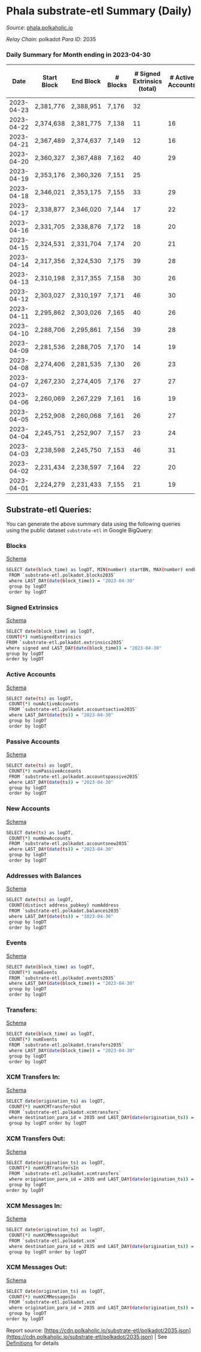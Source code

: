 # Phala substrate-etl Summary (Daily)

_Source_: [phala.polkaholic.io](https://phala.polkaholic.io)

*Relay Chain*: polkadot
*Para ID*: 2035



### Daily Summary for Month ending in 2023-04-30


| Date | Start Block | End Block | # Blocks  | # Signed Extrinsics (total) | # Active Accounts | # Passive | # New | # Addresses with Balances | # Events | # Transfers | # XCM Transfers In | # XCM Transfers Out | # XCM In | # XCM Out | Issues | 
| ---- | ----------- | --------- | --------  | --------------------------- | ----------------- | --------- | ----- | ------------------------- | -------- | ----------- | ------------------ | ------------------- | -------- | --------- | ------ |
| 2023-04-23 | 2,381,776 | 2,388,951 | 7,176  | 32 |  |  |  |  | 14,606 | 4 ($8,999.98) | 3 ($2,168.22) |   | 3 |  |  |
| 2023-04-22 | 2,374,638 | 2,381,775 | 7,138  | 11 | 16 | 3 | 4 | 3,251 | 14,380 | 5 ($8,096.26) |   | 2 ($0.67) |  | 2 |  |
| 2023-04-21 | 2,367,489 | 2,374,637 | 7,149  | 12 | 16 | 1 |  | 3,247 | 14,425 | 2 ($44.53) | 2 ($6.42) | 3 ($11.39) | 2 | 3 |  |
| 2023-04-20 | 2,360,327 | 2,367,488 | 7,162  | 40 | 29 | 5 | 2 | 3,247 | 14,660 | 7 ($46,917,510.34) | 1 ($63.96) | 1 ($10.54) | 1 | 1 |  |
| 2023-04-19 | 2,353,176 | 2,360,326 | 7,151  | 25 |  |  | 3 | 3,245 | 14,527 | 3 ($6,235.44) | 3 ($1,545.82) | 5 ($1,575.91) | 3 | 6 |  |
| 2023-04-18 | 2,346,021 | 2,353,175 | 7,155  | 33 | 29 | 3 | 3 | 3,242 | 14,600 | 9 ($23,061.65) | 2 ($709.74) | 7 ($6,638.27) | 2 | 7 |  |
| 2023-04-17 | 2,338,877 | 2,346,020 | 7,144  | 17 | 22 | 3 |  | 3,239 | 14,470 | 5 ($13,227.63) | 6 ($13,205.03) | 1 ($383.88) | 6 | 1 |  |
| 2023-04-16 | 2,331,705 | 2,338,876 | 7,172  | 18 | 20 | 2 | 3 | 3,239 | 14,523 | 5 ($6,427.96) | 3 ($3,576.36) |   | 3 |  |  |
| 2023-04-15 | 2,324,531 | 2,331,704 | 7,174  | 20 | 21 | 3 |  | 3,236 | 14,512 | 5 ($2,926.92) | 1 ($2,680.35) | 2 ($95.96) | 1 | 2 |  |
| 2023-04-14 | 2,317,356 | 2,324,530 | 7,175  | 39 | 28 | 3 | 3 | 3,236 | 14,689 | 5 ($1,588.56) | 2 ($994.03) | 4 ($1,550.00) | 2 | 4 |  |
| 2023-04-13 | 2,310,198 | 2,317,355 | 7,158  | 30 | 26 | 4 | 1 | 3,233 | 14,555 | 5 ($1,471.75) | 2 ($1,005.90) | 2 ($505.19) | 2 | 2 |  |
| 2023-04-12 | 2,303,027 | 2,310,197 | 7,171  | 46 | 30 | 5 | 7 | 3,232 | 14,778 | 8 ($947.98) | 8 ($66.02) | 12 ($71.96) | 10 | 12 |  |
| 2023-04-11 | 2,295,862 | 2,303,026 | 7,165  | 40 | 26 | 3 | 5 | 3,226 | 14,717 | 6 ($26.65) | 9 ($3.14) | 10 ($15.48) | 10 | 10 |  |
| 2023-04-10 | 2,288,706 | 2,295,861 | 7,156  | 39 | 28 | 2 | 3 | 3,221 | 14,631 | 10 ($4,810.25) | 3 ($1,500.64) | 3 ($1,499.95) | 3 | 9 |  |
| 2023-04-09 | 2,281,536 | 2,288,705 | 7,170  | 14 | 19 | 1 | 2 | 3,218 | 14,469 | 6 ($27,478.84) | 3 ($4,672.70) | 3 ($875.37) | 3 | 3 |  |
| 2023-04-08 | 2,274,406 | 2,281,535 | 7,130  | 26 | 23 | 5 | 3 | 3,216 | 14,553 | 10 ($22,288.37) | 13 ($22,129.27) | 3 ($6.26) | 11 | 4 |  |
| 2023-04-07 | 2,267,230 | 2,274,405 | 7,176  | 27 | 27 | 1 | 1 | 3,213 | 14,565 | 3 ($5,432.53) | 3 ($2,681.84) | 3 ($67.74) | 3 | 3 |  |
| 2023-04-06 | 2,260,069 | 2,267,229 | 7,161  | 16 | 19 | 2 |  | 3,212 | 14,429 | 3 ($29,830.76) |   | 1 ($9.76) |  | 1 |  |
| 2023-04-05 | 2,252,908 | 2,260,068 | 7,161  | 26 | 27 | 3 | 4 | 3,212 | 14,506 | 3 ($29,392.81) |   | 2 ($94.20) |  | 2 |  |
| 2023-04-04 | 2,245,751 | 2,252,907 | 7,157  | 23 | 24 | 2 | 2 | 3,208 | 14,541 | 5 ($7,515.77) | 5 ($627.89) | 8 ($630.37) | 8 | 8 |  |
| 2023-04-03 | 2,238,598 | 2,245,750 | 7,153  | 46 | 31 | 1 | 2 | 3,206 | 14,737 | 17 ($35,369.21) | 10 ($19,132.01) | 11 ($23,110.98) | 12 | 11 |  |
| 2023-04-02 | 2,231,434 | 2,238,597 | 7,164  | 22 | 20 | 5 | 3 | 3,204 | 14,510 | 7 ($2,960.22) | 1 ($653.91) | 6 ($663.45) | 1 | 6 |  |
| 2023-04-01 | 2,224,279 | 2,231,433 | 7,155  | 21 | 19 | 3 | 3 | 3,203 | 14,477 | 5 ($5,260.49) |   | 5 ($29.90) |  | 5 |  |

## Substrate-etl Queries:
You can generate the above summary data using the following queries using the public dataset `substrate-etl` in Google BigQuery:


### Blocks 

[Schema](https://github.com/colorfulnotion/substrate-etl/blob/main/schema/blocks.json)

```bash
SELECT date(block_time) as logDT, MIN(number) startBN, MAX(number) endBN, COUNT(*) numBlocks 
 FROM `substrate-etl.polkadot.blocks2035`  
 where LAST_DAY(date(block_time)) = "2023-04-30" 
 group by logDT 
 order by logDT
```

### Signed Extrinsics 

[Schema](https://github.com/colorfulnotion/substrate-etl/blob/main/schema/extrinsics.json)

```bash
SELECT date(block_time) as logDT, 
COUNT(*) numSignedExtrinsics 
FROM `substrate-etl.polkadot.extrinsics2035`  
where signed and LAST_DAY(date(block_time)) = "2023-04-30" 
group by logDT 
order by logDT
```

### Active Accounts 

[Schema](https://github.com/colorfulnotion/substrate-etl/blob/main/schema/accountsactive.json)

```bash
SELECT date(ts) as logDT, 
 COUNT(*) numActiveAccounts 
 FROM `substrate-etl.polkadot.accountsactive2035` 
 where LAST_DAY(date(ts)) = "2023-04-30" 
 group by logDT 
 order by logDT
```

### Passive Accounts 

[Schema](https://github.com/colorfulnotion/substrate-etl/blob/main/schema/accountspassive.json)

```bash
SELECT date(ts) as logDT, 
 COUNT(*) numPassiveAccounts 
 FROM `substrate-etl.polkadot.accountspassive2035` 
 where LAST_DAY(date(ts)) = "2023-04-30" 
 group by logDT 
 order by logDT
```

### New Accounts 

[Schema](https://github.com/colorfulnotion/substrate-etl/blob/main/schema/accountsnew.json)

```bash
SELECT date(ts) as logDT, 
 COUNT(*) numNewAccounts 
 FROM `substrate-etl.polkadot.accountsnew2035` 
 where LAST_DAY(date(ts)) = "2023-04-30" 
 group by logDT
 order by logDT
```

### Addresses with Balances 

[Schema](https://github.com/colorfulnotion/substrate-etl/blob/main/schema/balances.json)

```bash
SELECT date(ts) as logDT,
 COUNT(distinct address_pubkey) numAddress 
 FROM `substrate-etl.polkadot.balances2035` 
 where LAST_DAY(date(ts)) = "2023-04-30" 
 group by logDT 
 order by logDT
```

### Events 

[Schema](https://github.com/colorfulnotion/substrate-etl/blob/main/schema/events.json)

```bash
SELECT date(block_time) as logDT, 
 COUNT(*) numEvents 
 FROM `substrate-etl.polkadot.events2035` 
 where LAST_DAY(date(block_time)) = "2023-04-30" 
 group by logDT 
 order by logDT
```

### Transfers:

[Schema](https://github.com/colorfulnotion/substrate-etl/blob/main/schema/transfers.json)

```bash
SELECT date(block_time) as logDT, 
 COUNT(*) numEvents 
 FROM `substrate-etl.polkadot.transfers2035` 
 where LAST_DAY(date(block_time)) = "2023-04-30" 
 group by logDT 
 order by logDT
```

### XCM Transfers In: 

[Schema](https://github.com/colorfulnotion/substrate-etl/blob/main/schema/xcmtransfers.json)

```bash
SELECT date(origination_ts) as logDT, 
 COUNT(*) numXCMTransfersOut 
 FROM `substrate-etl.polkadot.xcmtransfers` 
 where destination_para_id = 2035 and LAST_DAY(date(origination_ts)) = "2023-04-30" 
 group by logDT order by logDT
```

### XCM Transfers Out: 

[Schema](https://github.com/colorfulnotion/substrate-etl/blob/main/schema/xcmtransfers.json)

```bash
SELECT date(origination_ts) as logDT, 
 COUNT(*) numXCMTransfersIn 
 FROM `substrate-etl.polkadot.xcmtransfers` 
 where origination_para_id = 2035 and LAST_DAY(date(origination_ts)) = "2023-04-30" 
 group by logDT 
order by logDT
```

### XCM Messages In: 

[Schema](https://github.com/colorfulnotion/substrate-etl/blob/main/schema/xcm.json)

```bash
SELECT date(origination_ts) as logDT, 
 COUNT(*) numXCMMessagesOut 
 FROM `substrate-etl.polkadot.xcm` 
 where destination_para_id = 2035 and LAST_DAY(date(origination_ts)) = "2023-04-30" 
 group by logDT order by logDT
```

### XCM Messages Out: 

[Schema](https://github.com/colorfulnotion/substrate-etl/blob/main/schema/xcm.json)

```bash
SELECT date(origination_ts) as logDT, 
 COUNT(*) numXCMMessagesIn 
 FROM `substrate-etl.polkadot.xcm` 
 where origination_para_id = 2035 and LAST_DAY(date(origination_ts)) = "2023-04-30" 
 group by logDT 
order by logDT
```


Report source: [https://cdn.polkaholic.io/substrate-etl/polkadot/2035.json](https://cdn.polkaholic.io/substrate-etl/polkadot/2035.json) | See [Definitions](/DEFINITIONS.md) for details
